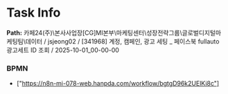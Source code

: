 # Task Info

**Path:** 카페24(주)\본사사업장\[CG]MI본부\마케팅센터\성장전략그룹\글로벌디지털마케팅팀\데이터 / jsjeong02 / [341968] 계정, 캠페인, 광고 세팅 _ 페이스북 fullauto 광고세트 ID 조회 / 2025-10-01_00-00-00

### BPMN
- ["https://n8n-mi-078-web.hanpda.com/workflow/bgtgD96k2UElKi8c"]

